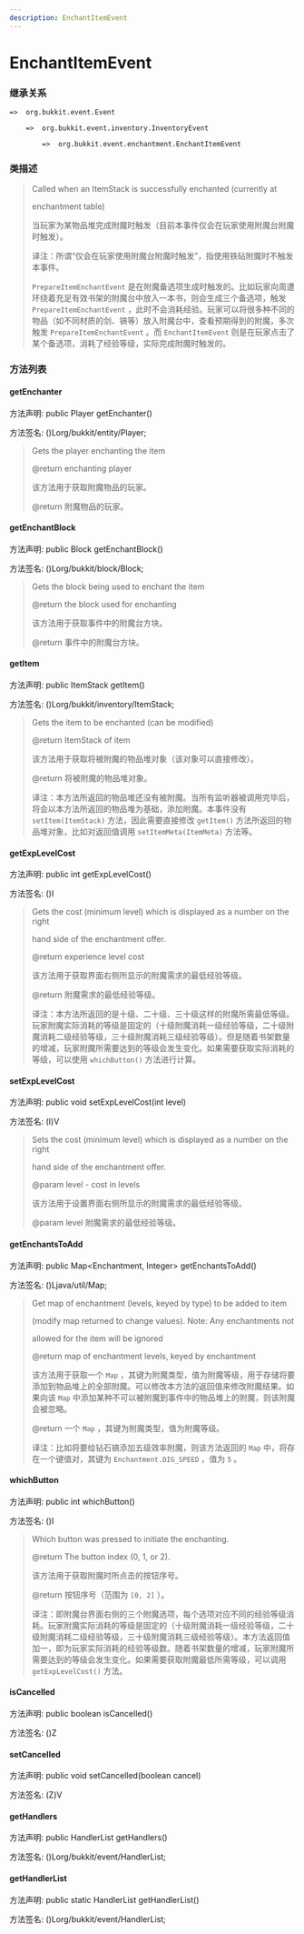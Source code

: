 ```yaml
---
description: EnchantItemEvent
---
```


# EnchantItemEvent

### 继承关系

    =>  org.bukkit.event.Event

        =>  org.bukkit.event.inventory.InventoryEvent

            =>  org.bukkit.event.enchantment.EnchantItemEvent

### 类描述

> Called when an ItemStack is successfully enchanted (currently at
>
> enchantment table)
>
> 当玩家为某物品堆完成附魔时触发（目前本事件仅会在玩家使用附魔台附魔时触发）。
>
> 译注：所谓“仅会在玩家使用附魔台附魔时触发”，指使用铁砧附魔时不触发本事件。
>
> `PrepareItemEnchantEvent` 是在附魔备选项生成时触发的。比如玩家向周遭环绕着充足有效书架的附魔台中放入一本书，则会生成三个备选项，触发 `PrepareItemEnchantEvent` ，此时不会消耗经验。玩家可以将很多种不同的物品（如不同材质的剑、镐等）放入附魔台中，查看预期得到的附魔，多次触发 `PrepareItemEnchantEvent` 。而 `EnchantItemEvent` 则是在玩家点击了某个备选项，消耗了经验等级，实际完成附魔时触发的。

### 方法列表

#### getEnchanter

方法声明: public Player getEnchanter()

方法签名: ()Lorg/bukkit/entity/Player;

> Gets the player enchanting the item
>
> @return enchanting player
>
> 该方法用于获取附魔物品的玩家。
>
> @return 附魔物品的玩家。

#### getEnchantBlock

方法声明: public Block getEnchantBlock()

方法签名: ()Lorg/bukkit/block/Block;

> Gets the block being used to enchant the item
>
> @return the block used for enchanting
>
> 该方法用于获取事件中的附魔台方块。
>
> @return 事件中的附魔台方块。

#### getItem

方法声明: public ItemStack getItem()

方法签名: ()Lorg/bukkit/inventory/ItemStack;

> Gets the item to be enchanted (can be modified)
>
> @return ItemStack of item
>
> 该方法用于获取将被附魔的物品堆对象（该对象可以直接修改）。
>
> @return 将被附魔的物品堆对象。
>
> 译注：本方法所返回的物品堆还没有被附魔。当所有监听器被调用完毕后，将会以本方法所返回的物品堆为基础，添加附魔。本事件没有 `setItem(ItemStack)` 方法，因此需要直接修改 `getItem()` 方法所返回的物品堆对象，比如对返回值调用 `setItemMeta(ItemMeta)` 方法等。

#### getExpLevelCost

方法声明: public int getExpLevelCost()

方法签名: ()I

> Gets the cost (minimum level) which is displayed as a number on the right
>
> hand side of the enchantment offer.
>
> @return experience level cost
>
> 该方法用于获取界面右侧所显示的附魔需求的最低经验等级。
>
> @return 附魔需求的最低经验等级。
>
> 译注：本方法所返回的是十级、二十级、三十级这样的附魔所需最低等级。玩家附魔实际消耗的等级是固定的（十级附魔消耗一级经验等级，二十级附魔消耗二级经验等级，三十级附魔消耗三级经验等级）。但是随着书架数量的增减，玩家附魔所需要达到的等级会发生变化。如果需要获取实际消耗的等级，可以使用 `whichButton()` 方法进行计算。

#### setExpLevelCost

方法声明: public void setExpLevelCost(int level)

方法签名: (I)V

> Sets the cost (minimum level) which is displayed as a number on the right
>
> hand side of the enchantment offer.
>
> @param level - cost in levels
>
> 该方法用于设置界面右侧所显示的附魔需求的最低经验等级。
>
> @param level 附魔需求的最低经验等级。

#### getEnchantsToAdd

方法声明: public Map<Enchantment, Integer> getEnchantsToAdd()

方法签名: ()Ljava/util/Map;

> Get map of enchantment (levels, keyed by type) to be added to item
>
> (modify map returned to change values). Note: Any enchantments not
>
> allowed for the item will be ignored
>
> @return map of enchantment levels, keyed by enchantment
>
> 该方法用于获取一个 `Map` ，其键为附魔类型，值为附魔等级，用于存储将要添加到物品堆上的全部附魔。可以修改本方法的返回值来修改附魔结果。如果向该 `Map` 中添加某种不可以被附魔到事件中的物品堆上的附魔，则该附魔会被忽略。
>
> @return 一个 `Map` ，其键为附魔类型，值为附魔等级。
>
> 译注：比如将要给钻石镐添加五级效率附魔，则该方法返回的 `Map` 中，将存在一个键值对，其键为 `Enchantment.DIG_SPEED` ，值为 `5` 。

#### whichButton

方法声明: public int whichButton()

方法签名: ()I

> Which button was pressed to initiate the enchanting.
>
> @return The button index (0, 1, or 2).
>
> 该方法用于获取附魔时所点击的按钮序号。
>
> @return 按钮序号（范围为 `[0, 2]` ）。
>
> 译注：即附魔台界面右侧的三个附魔选项，每个选项对应不同的经验等级消耗。玩家附魔实际消耗的等级是固定的（十级附魔消耗一级经验等级，二十级附魔消耗二级经验等级，三十级附魔消耗三级经验等级）。本方法返回值加一，即为玩家实际消耗的经验等级数。随着书架数量的增减，玩家附魔所需要达到的等级会发生变化。如果需要获取附魔最低所需等级，可以调用 `getExpLevelCost()` 方法。

#### isCancelled

方法声明: public boolean isCancelled()

方法签名: ()Z

#### setCancelled

方法声明: public void setCancelled(boolean cancel)

方法签名: (Z)V

#### getHandlers

方法声明: public HandlerList getHandlers()

方法签名: ()Lorg/bukkit/event/HandlerList;

#### getHandlerList

方法声明: public static HandlerList getHandlerList()

方法签名: ()Lorg/bukkit/event/HandlerList;